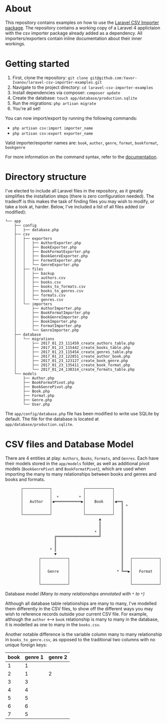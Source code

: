 # About
This repository contains examples on how to use the [Laravel CSV Importer package](https://github.com/dev-labs-bg/laravel-csv-importer). The repository contains a working copy of a Laravel 4 applictaion with the csv importer package already added as a dependency. All importers/exporters contain inline documentation about their inner workings.

# Getting started

1. First, clone the repository: `git clone git@github.com:Yavor-Ivanov/laravel-csv-importer-examples.git`
2. Navigate to the project directory: `cd laravel-csv-importer-examples`
3. Install dependencies via composer: `composer update`
4. Create the database: `touch app/database/production.sqlite`
5. Run the migrations: `php artisan migrate`
6. You're all set!

You can now import/export by running the following commands:
  - `php artisan csv:import importer_name`
  - `php artisan csv:export exporter_name`

Valid importer/exporter names are: `book`, `author`, `genre`, `format`, `bookformat`, `bookgenre`

For more information on the command syntax, refer to the [documentation](https://github.com/dev-labs-bg/laravel-csv-importer/blob/master/README.md#commands).

# Directory structure
I've elected to include all Laravel files in the repository, as it greatly simplifies the installation steps (there is zero configuration needed). The tradeoff is this makes the task of finding files you may wish to modify, or take a look at, harder. Below, I've included a list of all files added (or modified):
```
└── app
    ├── config
    │   ├── database.php
    ├── csv
    │   ├── exporters
    │   │   ├── AuthorExporter.php
    │   │   ├── BookExporter.php
    │   │   ├── BookFormatExporter.php
    │   │   ├── BookGenreExporter.php
    │   │   ├── FormatExporter.php
    │   │   └── GenreExporter.php
    │   ├── files
    │   │   ├── backup
    │   │   ├── authors.csv
    │   │   ├── books.csv
    │   │   ├── books_to_formats.csv
    │   │   ├── books_to_genres.csv
    │   │   ├── formats.csv
    │   │   └── genres.csv
    │   └── importers
    │       ├── AuthorImporter.php
    │       ├── BookFormatImporter.php
    │       ├── BookGenreImporter.php
    │       ├── BookImporter.php
    │       ├── FormatImporter.php
    │       └── GenreImporter.php
    ├── database
    │   └── migrations
    │       ├── 2017_01_23_111459_create_authors_table.php
    │       ├── 2017_01_23_115442_create_books_table.php
    │       ├── 2017_01_23_115454_create_genres_table.php
    │       ├── 2017_01_23_122851_create_author_book.php
    │       ├── 2017_01_23_123127_create_book_genre.php
    │       ├── 2017_01_23_135411_create_book_format.php
    │       └── 2017_01_24_130314_create_formats_table.php
    └── models
        ├── Author.php
        ├── BookFormatPivot.php
        ├── BookGenrePivot.php
        ├── Book.php
        ├── Format.php
        ├── Genre.php
        └── User.php
```
The `app/config/database.php` file has been modified to write use SQLite by default. The file for the database is located at `app/database/production.sqlite`.

# CSV files and Database Model
There are 4 entities at play: `Authors`, `Books`, `Formats`, and `Genres`. Each have their models stored in the `app/models` folder, as well as additional pivot models (`BookGenrePivot` and `BookFormatPivot`), which are used when importing the many to many relationships between books and genres and books and formats.

```
       ┌────────────┐              ┌────────────┐
       │            │              │            │
       │            │  *         * │            │
       │   Author   │◀════════════▶│    Book    │◀══╗
       │            │              │            │   ║ *
       │            │              │            │   ║
       └────────────┘              └────────────┘   ║
                                          ▲         ║
                                          ║         ║
                                          ║         ║
                                        * ║         ║
                      ╔═══════════════════╝         ║
                      ║                             ║
                      ║                             ║
                    * ║                             ║
                      ▼                             ║
               ┌────────────┐                       ║   ┌────────────┐
               │            │                       ║   │            │
               │            │                       ║   │            │
               │   Genre    │                     * ╚══▶│   Format   │
               │            │                           │            │
               │            │                           │            │
               └────────────┘                           └────────────┘
```
  Database model *(Many to many relationships annotated with `*` to `*`)*

Although all database table relationships are many to many, I've modelled them differently in the CSV files, to show off the different ways you may wish to reference records outside your current CSV file. For example, although the `author` <--> `book` relationship is many to many in the database, it is modelled as one to many in the `books.csv`.

Another notable difference is the variable column many to many relationship in `books_to_genre.csv`, as opposed to the traditional two columns with no unique foreign keys:

| book | genre 1 | genre 2 | 
|------|---------|---------| 
| 1    | 1       |         | 
| 2    | 1       | 2       | 
| 3    | 3       |         | 
| 4    | 4       |         | 
| 5    | 5       |         | 
| 6    | 6       |         | 
| 7    | 5       |         | 
